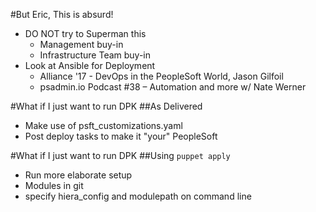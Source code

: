 <!SLIDE subsection>
#But Eric, This is absurd!
* DO NOT try to Superman this
  * Management buy-in
  * Infrastructure Team buy-in
* Look at Ansible for Deployment
  * Alliance '17 - DevOps in the PeopleSoft World, Jason Gilfoil
  * psadmin.io Podcast #38 – Automation and more w/ Nate Werner

<!SLIDE>
#What if I just want to run DPK
##As Delivered
* Make use of psft_customizations.yaml
* Post deploy tasks to make it "your" PeopleSoft

<!SLIDE>
#What if I just want to run DPK
##Using `puppet apply`
* Run more elaborate setup
* Modules in git
* specify hiera_config and modulepath on command line
